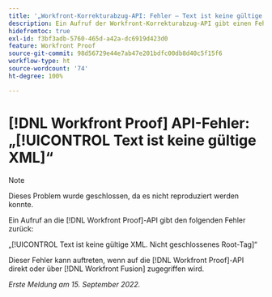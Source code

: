```yaml
---
title: '„Workfront-Korrekturabzug-API: Fehler – Text ist keine gültige XML“'
description: Ein Aufruf der Workfront-Korrekturabzug-API gibt einen Fehler zurück.
hidefromtoc: true
exl-id: f3bf3adb-5760-465d-a42a-dc6919d423d0
feature: Workfront Proof
source-git-commit: 98d56729e44e7ab47e201bdfc00db8d40c5f15f6
workflow-type: ht
source-wordcount: '74'
ht-degree: 100%

---
```


# [!DNL Workfront Proof] API-Fehler: „[!UICONTROL Text ist keine gültige XML]“

<!--On WFP and WFF TOCs-->

>[!NOTE]
>
>Dieses Problem wurde geschlossen, da es nicht reproduziert werden konnte.

Ein Aufruf an die [!DNL Workfront Proof]-API gibt den folgenden Fehler zurück:

„[!UICONTROL Text ist keine gültige XML. Nicht geschlossenes Root-Tag]“

Dieser Fehler kann auftreten, wenn auf die [!DNL Workfront Proof]-API direkt oder über [!DNL Workfront Fusion] zugegriffen wird.

_Erste Meldung am 15. September 2022._
